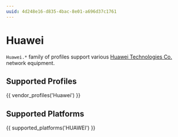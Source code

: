 ```yaml
---
uuid: 4d248e16-d835-4bac-8e01-a696d37c1761
---
```

# Huawei

`Huawei.*` family of profiles support various [Huawei Technologies Co.](http://huawei.com/)
network equipment.

## Supported Profiles

{{ vendor_profiles('Huawei') }}

## Supported Platforms

{{ supported_platforms('HUAWEI') }}
